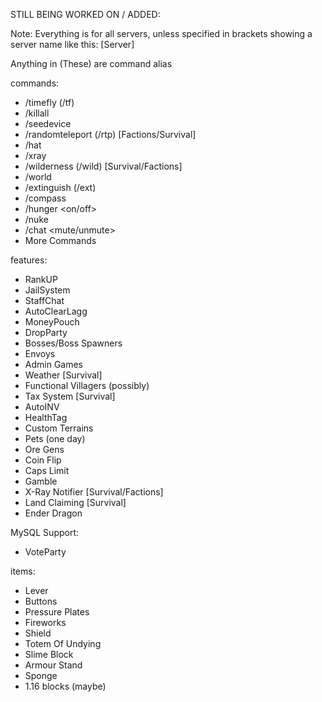 STILL BEING WORKED ON / ADDED: 

Note: Everything is for all servers, unless specified in brackets showing a server name like this: [Server]

Anything in (These) are command alias

commands:
- /timefly (/tf)
- /killall
- /seedevice
- /randomteleport (/rtp) [Factions/Survival]
- /hat
- /xray
- /wilderness (/wild) [Survival/Factions]
- /world
- /extinguish (/ext)
- /compass
- /hunger <on/off>
- /nuke
- /chat <mute/unmute>
- More Commands

features:
- RankUP
- JailSystem
- StaffChat
- AutoClearLagg
- MoneyPouch
- DropParty
- Bosses/Boss Spawners
- Envoys
- Admin Games
- Weather [Survival]
- Functional Villagers (possibly)
- Tax System [Survival]
- AutoINV
- HealthTag
- Custom Terrains
- Pets (one day)
- Ore Gens
- Coin Flip
- Caps Limit
- Gamble
- X-Ray Notifier [Survival/Factions]
- Land Claiming [Survival]
- Ender Dragon

MySQL Support:
- VoteParty

items:

- Lever
- Buttons
- Pressure Plates
- Fireworks
- Shield
- Totem Of Undying
- Slime Block
- Armour Stand
- Sponge
- 1.16 blocks (maybe)
